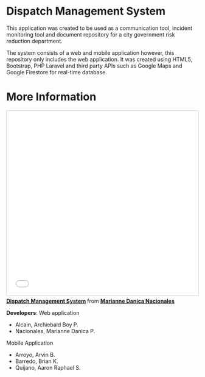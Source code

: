 # Dispatch Management System

This application was created to be used as a communication tool, incident monitoring tool and document repository for a city government risk reduction department.

The system consists of a web and mobile application however, this repository only includes the web application. It was created using HTML5, Bootstrap, PHP Laravel and third party APIs such as Google Maps and Google Firestore for real-time database.

# More Information
<iframe src="//www.slideshare.net/slideshow/embed_code/key/BHkp88CJnJFta5" width="595" height="485" frameborder="0" marginwidth="0" marginheight="0" scrolling="no" style="border:1px solid #CCC; border-width:1px; margin-bottom:5px; max-width: 100%;" allowfullscreen> </iframe> <div style="margin-bottom:5px"> <strong> <a href="//www.slideshare.net/MarianneDanicaNacion/dispatch-management-system" title="Dispatch Management System" target="_blank">Dispatch Management System</a> </strong> from <strong><a href="https://www.slideshare.net/MarianneDanicaNacion" target="_blank">Marianne Danica Nacionales</a></strong> </div>

**Developers**: 
Web application 

 - Alcain, Archiebald Boy P.
 - Nacionales, Marianne Danica P.

Mobile Application

 - Arroyo, Arvin B.
 - Barredo, Brian K.
 - Quijano, Aaron Raphael S.
